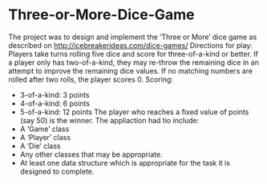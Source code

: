 # Three-or-More-Dice-Game
The project was to design and implement the ‘Three or More’ dice game as described on
http://icebreakerideas.com/dice-games/
Directions for play:
Players take turns rolling five dice and score for three-of-a-kind or better. If a player only has two-of-a-kind,
they may re-throw the remaining dice in an attempt to improve the remaining dice values. If
no matching numbers are rolled after two rolls, the player scores 0.
Scoring:
* 3-of-a-kind: 3 points
* 4-of-a-kind: 6 points
* 5-of-a-kind: 12 points
The player who reaches a fixed value of points (say 50) is the winner.
The appliaction had tio include:
* A ‘Game’ class
* A ‘Player’ class
* A ‘Die’ class
* Any other classes that may be appropriate.
* At least one data structure which is appropriate for the task it is designed to complete. 
